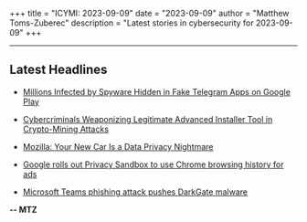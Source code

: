 +++
title = "ICYMI: 2023-09-09"
date = "2023-09-09"
author = "Matthew Toms-Zuberec"
description = "Latest stories in cybersecurity for 2023-09-09"
+++

---------------------------------------------------------------------------
## Latest Headlines
- [Millions Infected by Spyware Hidden in Fake Telegram Apps on Google Play](https://thehackernews.com/2023/09/millions-infected-by-spyware-hidden-in.html)

- [Cybercriminals Weaponizing Legitimate Advanced Installer Tool in Crypto-Mining Attacks](https://thehackernews.com/2023/09/cybercriminals-weaponizing-legitimate.html)

- [Mozilla: Your New Car Is a Data Privacy Nightmare](https://www.wired.com/story/your-new-car-privacy-nightmare/)

- [Google rolls out Privacy Sandbox to use Chrome browsing history for ads](https://www.bleepingcomputer.com/news/google/google-rolls-out-privacy-sandbox-to-use-chrome-browsing-history-for-ads/)

- [Microsoft Teams phishing attack pushes DarkGate malware](https://www.bleepingcomputer.com/news/security/microsoft-teams-phishing-attack-pushes-darkgate-malware/)

**-- MTZ**